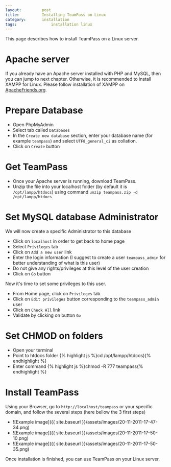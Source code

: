 ```yaml
---
layout: 		post
title: 			Installing TeamPass on Linux
category:		installation
tags:				installation linux
---
```


<p class="message">
    This page describes how to install TeamPass on a Linux server.
</p>
<span class="linkmore"></span>

# Apache server

If you already have an Apache server installed with PHP and MySQL, then you can jump to next chapter. Otherwise, it is recommended to install XAMPP for Linux.
Please follow installation of XAMPP on [ApacheFriends.org](http://www.ApacheFriends.org).

# Prepare Database

* Open PhpMyAdmin
* Select tab called `Databases`
* In the `Create new database` section, enter your database name (for example `teampass`) and select `UTF8_general_ci` as collation.
* Click on `Create` button

# Get TeamPass

* Once your Apache server is running, download TeamPass.
* Unzip the file into your localhost folder (by default it is `/opt/lampp/htdocs`) using command `unzip teampass.zip -d /opt/lampp/htdocs`


# Set MySQL database Administrator

We will now create a specific Administrator to this database

* Click on `localhost` in order to get back to home page
* Select `Privileges` tab
* Click on `Add a new user` link
* Enter the login information (I suggest to create a user `teampass_admin` for better understanding of what is this user)
* Do not give any rights/privileges at this level of the user creation
* Click on `Go` button

Now it's time to set some privileges to this user.

* From Home page, click on `Privileges` tab
* Click on `Edit privileges` button corresponding to the `teampass_admin` user
* Click on `Check All` link
* Validate by clicking on button `Go`

# Set CHMOD on folders

* Open your terminal
* Point to htdocs folder 
{% highlight js %}cd /opt/lampp/htdcos){% endhighlight %}
* Enter command 
{% highlight js %}chmod -R 777 teampass{% endhighlight %}

# Install TeamPass

Using your Browser, go to `http://localhost/teampass` or your specific domain, and follow the several steps (here bellow the 3 first steps)

* ![Example image]({{ site.baseurl }}/assets/images/20-11-2011-17-47-34.png)
* ![Example image]({{ site.baseurl }}/assets/images/20-11-2011-17-50-10.png)
* ![Example image]({{ site.baseurl }}/assets/images/20-11-2011-17-50-35.png)

Once installation is finished, you can use TeamPass on your Linux server.

